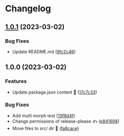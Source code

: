 # Changelog

## [1.0.1](https://github.com/Hampfh/morphious/compare/v1.0.0...v1.0.1) (2023-03-02)


### Bug Fixes

* Update README.md ([9fc2c46](https://github.com/Hampfh/morphious/commit/9fc2c464923a64dfed8601f0730448ed2aca22a7))

## 1.0.0 (2023-03-02)


### Features

* Update package.json content 📖 ([17c7c33](https://github.com/Hampfh/morphious/commit/17c7c334705e15685dd99c855bb74021a257ba43))


### Bug Fixes

* Add multi morph test ([13f8d4f](https://github.com/Hampfh/morphious/commit/13f8d4f6131dce81b964952758e165d45fd76673))
* Change permissions of release-please ✍️ ([e841698](https://github.com/Hampfh/morphious/commit/e841698335052cbc06777a7499fa23f4086f188b))
* Move files to src/ dir 🚚 ([fa8cace](https://github.com/Hampfh/morphious/commit/fa8cacec456fcb35f613db62eb365e048e6aa0bd))
